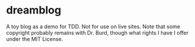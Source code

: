 dreamblog
=========

A toy blog as a demo for TDD. Not for use on live sites. Note that some copyright probably remains with Dr. Burd, though what rights I have I offer under the MIT License.
